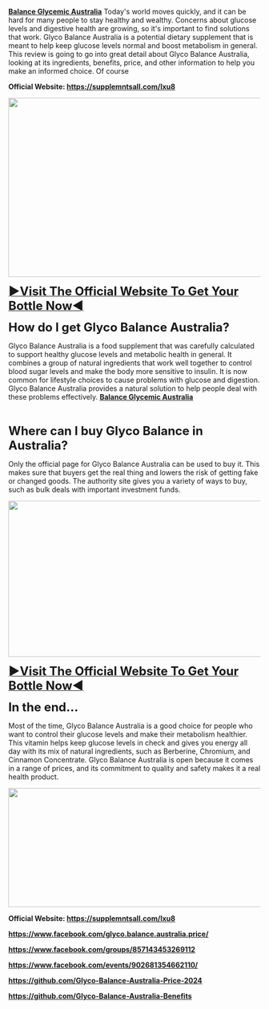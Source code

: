 <p><a href="https://supplemntsall.com/lxu8" target="_blank" rel="nofollow" data-saferedirecturl="https://www.google.com/url?hl=en-GB&amp;q=https://dealduchy.com/pr6d&amp;source=gmail&amp;ust=1729870397926000&amp;usg=AOvVaw2POwwSdiy1THryXD_2FGrM"><strong>Balance Glycemic Australia</strong></a>&nbsp;Today's world moves quickly, and it can be hard for many people to stay healthy and wealthy. Concerns about glucose levels and digestive health are growing, so it's important to find solutions that work. Glyco Balance Australia is a potential dietary supplement that is meant to help keep glucose levels normal and boost metabolism in general. This review is going to go into great detail about Glyco Balance Australia, looking at its ingredients, benefits, price, and other information to help you make an informed choice. Of course</p>
<p><strong>Official Website:&nbsp;<a href="https://supplemntsall.com/lxu8">https://supplemntsall.com/lxu8</a>&nbsp;</strong></p>
<div><a href="https://supplemntsall.com/lxu8" target="_blank" rel="nofollow" data-saferedirecturl="https://www.google.com/url?hl=en-GB&amp;q=https://dealduchy.com/pr6d&amp;source=gmail&amp;ust=1729870397926000&amp;usg=AOvVaw2POwwSdiy1THryXD_2FGrM"><img src="https://blogger.googleusercontent.com/img/proxy/AVvXsEg7-T-MdfcBSeQjuRAgX_zsn3biTmfWGbRIquVbl_Gv6qkzz5u5mBJhGH955Q8r4D5nCIbpbh5ZhiHb2eZNHoYBWin1h0M2-7ombVc9QjTZNXupgy310faXI65NgzqNFG1j2D5h_tkrdpoXogy7ZeC6sUgZveytGi6SffMZpVid-4bJ4O7xjVDDbw_Es891NQsRIm43ZU2MmOuMCpXtgmrr026YhtIfpztzz9hwjpd_pqYicxmclKQZB_ryTT5sMM3ThJifrfZ2jD5SjpxPxsQWCEctrxv2IYjbUOAsiMem-EfmJqHoLhB4tvdPChJmJPl_sU_cotLsVuLnwz4oHlrgX-cbXONRxntz1lGOl9V9kerq6fJYEXX7nfSBM1EdCkQ2BXv4E_oUaIBF7eQcq6WXYJ92-Xbp_eMousHHzs2SR7XUmNxK59iNRBN3vXZiuDMbnn-a015LujwMlw=s0-d-e1-ft" alt="" width="640" height="358" border="0" data-iml="8804.599999999977" /></a></div>
<p><a href="https://supplemntsall.com/lxu8" target="_blank" rel="nofollow" data-saferedirecturl="https://www.google.com/url?hl=en-GB&amp;q=https://dealduchy.com/pr6d&amp;source=gmail&amp;ust=1729870397926000&amp;usg=AOvVaw2POwwSdiy1THryXD_2FGrM"><strong><span style="font-size: x-large;">►Visit The Official Website To Get Your Bottle Now◄</span></strong></a></p>
<p><strong><span style="font-size: x-large;">How do I get Glyco Balance Australia?</span></strong></p>
<p>Glyco Balance Australia is a food supplement that was carefully calculated to support healthy glucose levels and metabolic health in general. It combines a group of natural ingredients that work well together to control blood sugar levels and make the body more sensitive to insulin. It is now common for lifestyle choices to cause problems with glucose and digestion. Glyco Balance Australia provides a natural solution to help people deal with these problems effectively.&nbsp;<a href="https://supplemntsall.com/lxu8" target="_blank" rel="nofollow" data-saferedirecturl="https://www.google.com/url?hl=en-GB&amp;q=https://dealduchy.com/pr6d&amp;source=gmail&amp;ust=1729870397926000&amp;usg=AOvVaw2POwwSdiy1THryXD_2FGrM"><strong>Balance Glycemic Australia</strong></a></p>
<p>&nbsp;</p>
<p><strong><span style="font-size: x-large;">Where can I buy Glyco Balance in Australia?</span></strong></p>
<p>Only the official page for Glyco Balance Australia can be used to buy it. This makes sure that buyers get the real thing and lowers the risk of getting fake or changed goods. The authority site gives you a variety of ways to buy, such as bulk deals with important investment funds.</p>
<div><a href="https://supplemntsall.com/lxu8" target="_blank" rel="nofollow" data-saferedirecturl="https://www.google.com/url?hl=en-GB&amp;q=https://dealduchy.com/pr6d&amp;source=gmail&amp;ust=1729870397926000&amp;usg=AOvVaw2POwwSdiy1THryXD_2FGrM"><img src="https://blogger.googleusercontent.com/img/proxy/AVvXsEh-Qb5fBTpSv0-ASaRtogPX95C0Czv8-hkYzgiPhvuzN82XSFD3OqGqA96jEEj0pxxlXZ3ex9sjhFTO8W_DXdnaJCBi_19jKstsWmKwnr46f_BjQOUpnoAQd3gDGlh-BwhBZ-1FmqKqQ3zpULQjUYGnm_vhdhOSgLLUDmPKQmbHneVUJ2QmQ29KFUP5232p6j5oVwK4wUC8-THUgBdtj_GskEWJbriNITQvTC6S4JmI0PYqwKQNXESztU9eddfdPEiNxUF0yIQawFEv4oLGDcTJx-lKiwHb4ACAuszL-HgMkHSg-ILI4Xf5AOuW_jnPATjTKkAl7NpZvtR4HaxUTO2s_7GQw-qnYcKkJAMRPSvdIbqGnOi-3sGVYzlxDrUowXSHVoNx8wOq6eTChGM2sAy37nutV1IqBqY_TWtQX1zShlwMTru1P7vKD_OwDSVYNEdg1J497VW33Cf2a3hmk2DLas94xSOIO5tS3gY=s0-d-e1-ft" alt="" width="640" height="312" border="0" data-iml="8804.70000000007" /></a></div>
<p><a href="https://supplemntsall.com/lxu8" target="_blank" rel="nofollow" data-saferedirecturl="https://www.google.com/url?hl=en-GB&amp;q=https://dealduchy.com/pr6d&amp;source=gmail&amp;ust=1729870397926000&amp;usg=AOvVaw2POwwSdiy1THryXD_2FGrM"><strong><span style="font-size: x-large;">►Visit The Official Website To Get Your Bottle Now◄</span></strong></a></p>
<p><strong><span style="font-size: x-large;">In the end...</span></strong></p>
<p>Most of the time, Glyco Balance Australia is a good choice for people who want to control their glucose levels and make their metabolism healthier. This vitamin helps keep glucose levels in check and gives you energy all day with its mix of natural ingredients, such as Berberine, Chromium, and Cinnamon Concentrate. Glyco Balance Australia is open because it comes in a range of prices, and its commitment to quality and safety makes it a real health product.</p>
<div><a href="https://supplemntsall.com/lxu8" target="_blank" rel="nofollow" data-saferedirecturl="https://www.google.com/url?hl=en-GB&amp;q=https://dealduchy.com/pr6d&amp;source=gmail&amp;ust=1729870397926000&amp;usg=AOvVaw2POwwSdiy1THryXD_2FGrM"><img src="https://blogger.googleusercontent.com/img/proxy/AVvXsEjOmBgzpMiIIfOrMniLSFEb1sgY6wHZIVw0WiOdZaA0URGvpZKWSSfnTIdXtaeQrLtIzcK9qZ_oP6phZeWKALA4LA9zt9tCBje4ZLfn4oy74n5o8P8jo87ec0J8297i1coBtHJDRnd-O0nA0gQXiQWUU3FG1BUxLJEzRSF53LT8TZIMadjjSRcQWShzO8oCSDVn30SjaNPDCELb7WhxINhyHsBZacvZNaAmivNkRqal__HADSQqu7lA3kJ5Cet7-SQ-W-gC7btmxz9qNK7k7L5jlNHnwAnUlB43cFAT_G5U7VBT-YQI1Gk3IrRuO2u44OCYP6gPGq3bE6pNxP2pCNvsKXqTawSXAtP1BUQvEGu5QDkhpQJlLOYnEpsiYtUUebck6UdNZ37du9wl0VhUdPOHTDWjaSZDRwQ5slqhsExuh3lEStnbD7FeANXS0z6cAJA3_93wNmGM7hMX8yKQLtfrjNDvL_royo8teDdD2zBPgK_esFvh4Rj86Ec=s0-d-e1-ft" alt="" width="640" height="238" border="0" data-iml="8804.900000000023" /></a></div>
<p><strong>Official Website:&nbsp;<a href="https://supplemntsall.com/lxu8">https://supplemntsall.com/lxu8</a>&nbsp;</strong></p>
<p><strong><a href="https://www.facebook.com/glyco.balance.australia.price/">https://www.facebook.com/glyco.balance.australia.price/</a>&nbsp;</strong></p>
<p><strong><a href="https://www.facebook.com/groups/857143453269112">https://www.facebook.com/groups/857143453269112</a>&nbsp;</strong></p>
<p><strong><a href="https://www.facebook.com/events/902681354662110/">https://www.facebook.com/events/902681354662110/</a>&nbsp;</strong></p>
<p><strong><a href="https://github.com/Glyco-Balance-Australia-Price-2024">https://github.com/Glyco-Balance-Australia-Price-2024</a>&nbsp;</strong></p>
<p><strong><a href="https://github.com/Glyco-Balance-Australia-Benefits">https://github.com/Glyco-Balance-Australia-Benefits</a>&nbsp;</strong></p>
